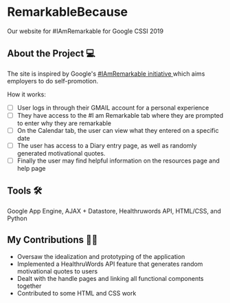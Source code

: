 # RemarkableBecause
Our website for #IAmRemarkable for Google CSSI 2019

## About the Project 💻
The site is inspired by Google's <a href = "https://iamremarkable.withgoogle.com/"> #IAmRemarkable initiative </a> which aims employers to do self-promotion. 

How it works:
-[ ] User logs in through their GMAIL account for a personal experience
-[ ] They have access to the #I am Remarkable tab where they are prompted to enter why they are remarkable 
-[ ] On the Calendar tab, the user can view what they entered on a specific date
-[ ] The user has access to a Diary entry page, as well as randomly generated motivational quotes. 
-[ ] Finally the user may find helpful information on the resources page and help page

## Tools 🛠️
Google App Engine, AJAX + Datastore, Healthruwords API, HTML/CSS, and Python

## My Contributions 👩‍💻
* Oversaw the idealization and prototyping of the application
* Implemented a HealthruWords API feature that generates random motivational quotes to users
* Dealt with the handle pages and linking all functional components together
* Contributed to some HTML and CSS work
